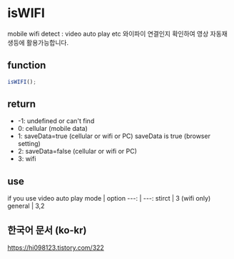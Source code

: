 # isWIFI
mobile wifi detect : video auto play etc
와이파이 연결인지 확인하여 영상 자동재생등에 활용가능합니다.

## function
```js
isWIFI();
```

## return
- -1: undefined or can't find
- 0: cellular (mobile data)
- 1: saveData=true (cellular or wifi or PC)	saveData is true (browser setting)
- 2: saveData=false (cellular or wifi or PC)
- 3: wifi

## use
if you use video auto play
mode | option
---: | ---:
stirct | 3 (wifi only)
general | 3,2

## 한국어 문서 (ko-kr)
https://hi098123.tistory.com/322
